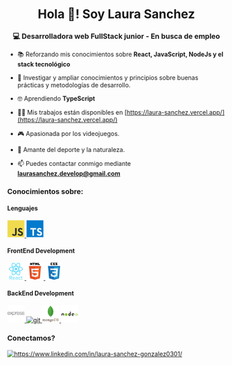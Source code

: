 
<h1 align="center">Hola 👋! Soy Laura Sanchez</h1> 
<h3 align="center">💻 Desarrolladora web FullStack junior - En busca de empleo</h3>

- 📚 Reforzando mis conocimientos sobre **React, JavaScript, NodeJs y el stack tecnológico**

- 🔎 Investigar y ampliar conocimientos y principios sobre buenas prácticas y metodologías de desarrollo.

- 🤓 Aprendiendo **TypeScript**

- 👨‍💻 Mis trabajos están disponibles en [https://laura-sanchez.vercel.app/](https://laura-sanchez.vercel.app/)

- 🎮 Apasionada por los videojuegos.

- 🌱 Amante del deporte y la naturaleza.

- 📫 Puedes contactar conmigo mediante **laurasanchez.develop@gmail.com**


<h3>Conocimientos sobre:</h3>

<h4>Lenguajes</h4>

<p><a href="https://developer.mozilla.org/en-US/docs/Web/JavaScript" target="_blank" rel="noreferrer"> <img src="https://raw.githubusercontent.com/devicons/devicon/master/icons/javascript/javascript-original.svg" alt="javascript" width="40" height="40"/> </a><a href="https://www.typescriptlang.org/" target="_blank" rel="noreferrer"> <img src="https://raw.githubusercontent.com/devicons/devicon/master/icons/typescript/typescript-original.svg" alt="typescript" width="40" height="40"/> </a></p>

<h4>FrontEnd Development</h4>

<p><a href="https://reactjs.org/" target="_blank" rel="noreferrer"> <img src="https://raw.githubusercontent.com/devicons/devicon/master/icons/react/react-original-wordmark.svg" alt="react" width="40" height="40"/> </a> <a href="https://www.w3.org/html/" target="_blank" rel="noreferrer"> <img src="https://raw.githubusercontent.com/devicons/devicon/master/icons/html5/html5-original-wordmark.svg" alt="html5" width="40" height="40"/> </a> <a href="https://www.w3schools.com/css/" target="_blank" rel="noreferrer"> <img src="https://raw.githubusercontent.com/devicons/devicon/master/icons/css3/css3-original-wordmark.svg" alt="css3" width="40" height="40"/> </a> </p>


<h4>BackEnd Development</h4>
<p align="left">  <a href="https://expressjs.com" target="_blank" rel="noreferrer"> <img src="https://raw.githubusercontent.com/devicons/devicon/master/icons/express/express-original-wordmark.svg" alt="express" width="40" height="40"/> </a> <a href="https://git-scm.com/" target="_blank" rel="noreferrer"> <img src="https://www.vectorlogo.zone/logos/git-scm/git-scm-icon.svg" alt="git" width="40" height="40"/> </a>   <a href="https://www.mongodb.com/" target="_blank" rel="noreferrer"> <img src="https://raw.githubusercontent.com/devicons/devicon/master/icons/mongodb/mongodb-original-wordmark.svg" alt="mongodb" width="40" height="40"/> </a> <a href="https://nodejs.org" target="_blank" rel="noreferrer"> <img src="https://raw.githubusercontent.com/devicons/devicon/master/icons/nodejs/nodejs-original-wordmark.svg" alt="nodejs" width="40" height="40"/> </a>  </p>


<h3 align="left">Conectamos?</h3>
<p align="left">
<a href="https://linkedin.com/in/https://www.linkedin.com/in/laura-sanchez-gonzalez0301/" target="blank"><img align="center" src="https://raw.githubusercontent.com/rahuldkjain/github-profile-readme-generator/master/src/images/icons/Social/linked-in-alt.svg" alt="https://www.linkedin.com/in/laura-sanchez-gonzalez0301/" height="30" width="40" /></a>
</p>
